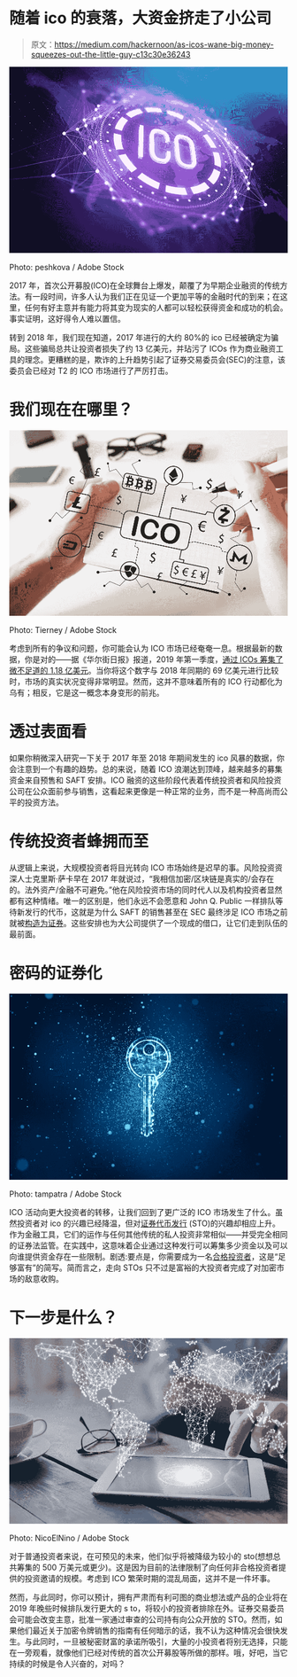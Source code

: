 # 随着 ico 的衰落，大资金挤走了小公司

> 原文：<https://medium.com/hackernoon/as-icos-wane-big-money-squeezes-out-the-little-guy-c13c30e36243>

![](img/53e4e3d5ae1cc46895067caaf4457705.png)

Photo: peshkova / Adobe Stock

2017 年，首次公开募股(ICO)在全球舞台上爆发，颠覆了为早期企业融资的传统方法。有一段时间，许多人认为我们正在见证一个更加平等的金融时代的到来；在这里，任何有好主意并有能力将其变为现实的人都可以轻松获得资金和成功的机会。事实证明，这好得令人难以置信。

转到 2018 年，我们现在知道，2017 年进行的大约 80%的 ico 已经被确定为骗局。这些骗局总共让投资者损失了约 13 亿美元，并玷污了 ICOs 作为商业融资工具的理念。更糟糕的是，欺诈的上升趋势引起了证券交易委员会(SEC)的注意，该委员会已经对 T2 的 ICO 市场进行了严厉打击。

# 我们现在在哪里？

![](img/17897da39c8245039bb7ccbe2d00b806.png)

Photo: Tierney / Adobe Stock

考虑到所有的争议和问题，你可能会认为 ICO 市场已经奄奄一息。根据最新的数据，你是对的——据《华尔街日报》报道，2019 年第一季度，[通过 ICOs 筹集了微不足道的 1.18 亿美元](https://www.wsj.com/articles/raising-money-in-the-crypto-world-has-gotten-a-lot-harder-11554037201?ns=prod/accounts-wsj)。当你将这个数字与 2018 年同期的 69 亿美元进行比较时，市场的真实状况变得非常明显。然而，这并不意味着所有的 ICO 行动都化为乌有；相反，它是这一概念本身变形的前兆。

# 透过表面看

如果你稍微深入研究一下关于 2017 年至 2018 年期间发生的 ico 风暴的数据，你会注意到一个有趣的趋势。总的来说，随着 ICO 浪潮达到顶峰，越来越多的募集资金来自预售和 SAFT 安排。ICO 融资的这些阶段代表着传统投资者和风险投资公司在公众面前参与销售，这看起来更像是一种正常的业务，而不是一种高尚而公平的投资方法。

# 传统投资者蜂拥而至

从逻辑上来说，大规模投资者将目光转向 ICO 市场始终是迟早的事。风险投资资深人士克里斯·萨卡早在 2017 年就说过，“我相信加密/区块链是真实的/会存在的。法外资产/金融不可避免。”他在风险投资市场的同时代人以及机构投资者显然都有这种情绪。唯一的区别是，他们永远不会愿意和 John Q. Public 一样排队等待新发行的代币，这就是为什么 SAFT 的销售甚至在 SEC 最终涉足 ICO 市场之前就被[构造为证券](/@argongroup/explaining-the-simple-agreement-for-future-tokens-framework-15d5e7543323)。这些安排也为大公司提供了一个现成的借口，让它们走到队伍的最前面。

# 密码的证券化

![](img/2cb3f855c14f7c19838d0444f5b61fae.png)

Photo: tampatra / Adobe Stock

ICO 活动向更大投资者的转移，让我们回到了更广泛的 ICO 市场发生了什么。虽然投资者对 ico 的兴趣已经降温，但对[证券代币发行](https://hackernoon.com/ico-or-sto-who-wins-fd43c3ee7b8d) (STO)的兴趣却相应上升。作为金融工具，它们的运作与任何其他传统的私人投资非常相似——并受完全相同的证券法监管。在实践中，这意味着企业通过这种发行可以筹集多少资金以及可以向谁提供资金存在一些限制。剧透:要点是，你需要成为一名[合格投资者](https://www.investopedia.com/terms/a/accreditedinvestor.asp)，这是“足够富有”的简写。简而言之，走向 STOs 只不过是富裕的大投资者完成了对加密市场的敌意收购。

# 下一步是什么？

![](img/f8c2c3f71d2ce5dae8e4d4de80fd129a.png)

Photo: NicoElNino / Adobe Stock

对于普通投资者来说，在可预见的未来，他们似乎将被降级为较小的 sto(想想总共筹集的 500 万美元或更少)。这是因为目前的法律限制了向任何非合格投资者提供的投资邀请的规模。考虑到 ICO 繁荣时期的混乱局面，这并不是一件坏事。

然而，与此同时，你可以预计，拥有严肃而有利可图的商业想法或产品的企业将在 2019 年晚些时候排队发行更大的 s to，将较小的投资者排除在外。证券交易委员会可能会改变主意，批准一家通过审查的公司持有向公众开放的 STO。然而，如果他们最近关于加密令牌销售的指南有任何暗示的话，我不认为这种情况会很快发生。与此同时，一旦被秘密财富的承诺所吸引，大量的小投资者将别无选择，只能在一旁观看，就像他们已经对传统的首次公开募股等所做的那样。哦，好吧，当它持续的时候是令人兴奋的，对吗？